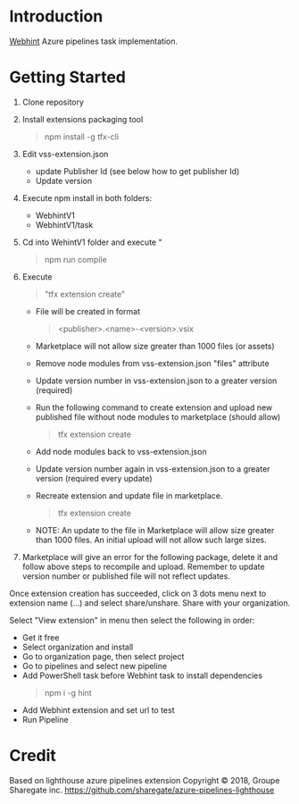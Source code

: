 # Introduction 
[Webhint](https://webhint.io/) Azure pipelines task implementation.

# Getting Started 

1. Clone repository
2. Install extensions packaging tool
    > npm install -g tfx-cli

3. Edit vss-extension.json 
	- update Publisher Id (see below how to get publisher Id)
	- Update version 

4. Execute npm install in both folders:
	- WebhintV1 
	- WebhintV1/task

5. Cd into WehintV1 folder and execute "
    > npm run compile

6. Execute 
    > "tfx extension create"
   - File will be created in format 
  
        > &lt;publisher&gt;.&lt;name&gt;-&lt;version&gt;.vsix 
	- Marketplace will not allow size greater than 1000 files (or assets)
	- Remove node modules from vss-extension.json "files" attribute
	- Update version number in vss-extension.json to a greater version (required) 
	- Run the following command to create extension and upload new published file without node modules to marketplace (should allow)
        > tfx extension create
	- Add node modules back to vss-extension.json
	- Update version number again in vss-extension.json to a greater version (required every update) 
	- Recreate extension and update file in marketplace. 
        > tfx extension create 
    - NOTE: An update to the file in Marketplace will allow size greater than 1000 files. An initial upload will not allow such large sizes. 
     
            

7. Marketplace will give an error for the following package, delete it and follow above steps to recompile and upload. Remember to update version number or published file will not reflect updates. 

Once extension creation has succeeded, click on 3 dots menu next to extension name (...) and select share/unshare. Share with your organization. 

Select "View extension" in menu then select the following in order: 
-  Get it free
- Select organization and install 
- Go to organization page, then select project
- Go to pipelines and select new pipeline
- Add PowerShell task before Webhint task to install dependencies
    > npm i -g hint
- Add Webhint extension and set url to test
- Run Pipeline

# Credit
Based on lighthouse azure pipelines extension Copyright © 2018, Groupe Sharegate inc.
https://github.com/sharegate/azure-pipelines-lighthouse